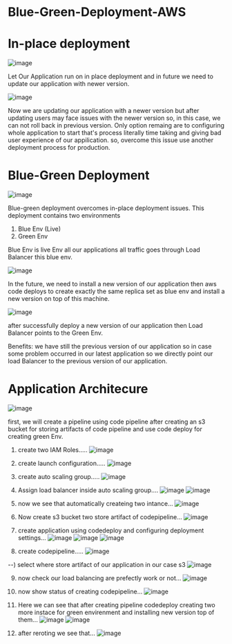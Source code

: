 # Blue-Green-Deployment-AWS

# In-place deployment

![image](https://github.com/jeelkanani/Blue-Green-Deployment-AWS/assets/80504844/991b84f8-9cb4-4f23-95b5-a94343de1888)


Let Our Application run on in place deployment and in future we need to update our application with newer version.


![image](https://github.com/jeelkanani/Blue-Green-Deployment-AWS/assets/80504844/cb01e36b-4b9e-49c7-8797-667939fa0e2b)


Now we are updating our application with a newer version but after updating users may face issues with the newer version so, in this case, we can not roll back in previous version. Only option remaing are to configuring whole application to start that's process literally time taking and giving bad user experience of our appilication.
so, overcome this issue use another deployment process for production.


# Blue-Green Deployment

![image](https://github.com/jeelkanani/Blue-Green-Deployment-AWS/assets/80504844/74860bee-76d9-41a1-a48c-4aaabccf0422)

Blue-green deployment overcomes in-place deployment issues. This deployment contains two environments 
1) Blue Env (Live)
2) Green Env 

Blue Env is live Env all our applications all traffic goes through Load Balancer this blue env.

![image](https://github.com/jeelkanani/Blue-Green-Deployment-AWS/assets/80504844/124a6b06-34f4-4bef-bc8c-1567854c967c)

In the future, we need to install a new version of our application then aws code deploys to create exactly the same replica set as blue env and install a new version on top of this machine.

![image](https://github.com/jeelkanani/Blue-Green-Deployment-AWS/assets/80504844/418095ff-b6b7-4537-832f-bb83d1dd5645)

after successfully deploy a new version of our application then Load Balancer points to the Green Env.

Benefits: we have still the previous version of our application so in case some problem occurred in our latest application so we directly point our load Balancer to the previous version of our application.


# Application Architecure

![image](https://github.com/jeelkanani/Blue-Green-Deployment-AWS/assets/80504844/2b377d20-a8fd-43b2-b38c-aebfa59b71f5)

first, we will create a pipeline using code pipeline after creating an s3 bucket for storing artifacts of code pipeline and use code deploy for creating green Env.

1) create two IAM Roles..... 
 ![image](https://github.com/jeelkanani/Blue-Green-Deployment-AWS/assets/80504844/0ca4da90-55bc-4193-858e-c3f59774232c)

2) create launch configuration.....
![image](https://github.com/jeelkanani/Blue-Green-Deployment-AWS/assets/80504844/5431a941-0748-4903-b007-d932c4e32937)

3) create auto scaling group.....
 ![image](https://github.com/jeelkanani/Blue-Green-Deployment-AWS/assets/80504844/64a91787-7be9-4e3e-9035-cedb1ddf9c1e)

4) Assign load balancer inside auto scaling group....
  ![image](https://github.com/jeelkanani/Blue-Green-Deployment-AWS/assets/80504844/34d3b050-6a40-43fd-b64b-e53dff225982)
  ![image](https://github.com/jeelkanani/Blue-Green-Deployment-AWS/assets/80504844/40897cca-02b6-44f2-ac33-ab2ae13c38ed)

5) now we see that automatically createing two intance...
  ![image](https://github.com/jeelkanani/Blue-Green-Deployment-AWS/assets/80504844/6c42d10f-8296-4033-9f81-2cc3d5f53b25)
  
6) Now create s3 bucket two store artifact of codepipeline...
  ![image](https://github.com/jeelkanani/Blue-Green-Deployment-AWS/assets/80504844/063e1b0f-4f26-40cc-8193-e5b0b09bfbcd)

7) create application using codedeploy and configuring deployment settings...
  ![image](https://github.com/jeelkanani/Blue-Green-Deployment-AWS/assets/80504844/e4ddf824-98b5-4640-9e4e-022926f46463)
  ![image](https://github.com/jeelkanani/Blue-Green-Deployment-AWS/assets/80504844/4489ff8d-5dcf-4db0-8001-b75524cf90de)
  ![image](https://github.com/jeelkanani/Blue-Green-Deployment-AWS/assets/80504844/b1a79baa-8d31-4de0-be3e-aab426875317)

8) create codepipeline.....
  ![image](https://github.com/jeelkanani/Blue-Green-Deployment-AWS/assets/80504844/c039c8e8-ba1c-4701-be19-e44f83d748e9)
  
  --) select where store artifact of our application in our case s3
   ![image](https://github.com/jeelkanani/Blue-Green-Deployment-AWS/assets/80504844/e2c7a002-4b02-493c-965b-bd5ecc521723)

9) now check our load balancing are prefectly work or not...
   ![image](https://github.com/jeelkanani/Blue-Green-Deployment-AWS/assets/80504844/dae6a728-57a0-4ce5-b712-8b9c67383092)

10) now show status of creating codepipeline...
   ![image](https://github.com/jeelkanani/Blue-Green-Deployment-AWS/assets/80504844/2d2d0144-48b6-44a5-b10f-08910e4d6403)

11) Here we can see that after creating pipeline codedeploy creating two more instace for green envirenment and installing new version top of them...
   ![image](https://github.com/jeelkanani/Blue-Green-Deployment-AWS/assets/80504844/3ebd59ea-37e1-4f6d-8a17-9b58b9e6cbda)
   ![image](https://github.com/jeelkanani/Blue-Green-Deployment-AWS/assets/80504844/dc7dac7a-9649-455a-999c-341c34746855)
   
12) after reroting we see that... 
    ![image](https://github.com/jeelkanani/Blue-Green-Deployment-AWS/assets/80504844/5fc7fc14-6a4a-4c91-83f6-2b64e74dd2e9)






